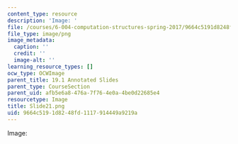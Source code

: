 ```yaml
---
content_type: resource
description: 'Image: '
file: /courses/6-004-computation-structures-spring-2017/9664c5191d8248fd1117914449a9219a_Slide21.png
file_type: image/png
image_metadata:
  caption: ''
  credit: ''
  image-alt: ''
learning_resource_types: []
ocw_type: OCWImage
parent_title: 19.1 Annotated Slides
parent_type: CourseSection
parent_uid: afb5e6a8-476a-7f76-4e0a-4be0d22685e4
resourcetype: Image
title: Slide21.png
uid: 9664c519-1d82-48fd-1117-914449a9219a
---
```

Image: 

